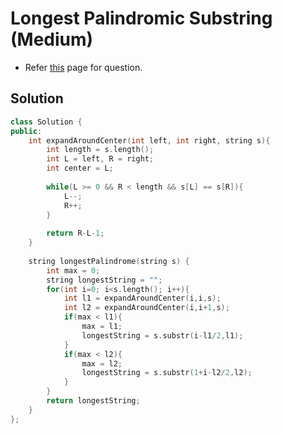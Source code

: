 # Longest Palindromic Substring (Medium)
*  Refer [this](https://leetcode.com/problems/longest-palindromic-substring/) page for question. 

## Solution
```c++
class Solution {
public:
    int expandAroundCenter(int left, int right, string s){
        int length = s.length();
        int L = left, R = right;
        int center = L;
        
        while(L >= 0 && R < length && s[L] == s[R]){
            L--;
            R++;
        }
        
        return R-L-1;
    }
    
    string longestPalindrome(string s) {
        int max = 0;
        string longestString = "";
        for(int i=0; i<s.length(); i++){
            int l1 = expandAroundCenter(i,i,s);
            int l2 = expandAroundCenter(i,i+1,s);
            if(max < l1){
                max = l1;
                longestString = s.substr(i-l1/2,l1);
            }
            if(max < l2){
                max = l2;
                longestString = s.substr(1+i-l2/2,l2);
            }
        }
        return longestString;
    } 
};
```
